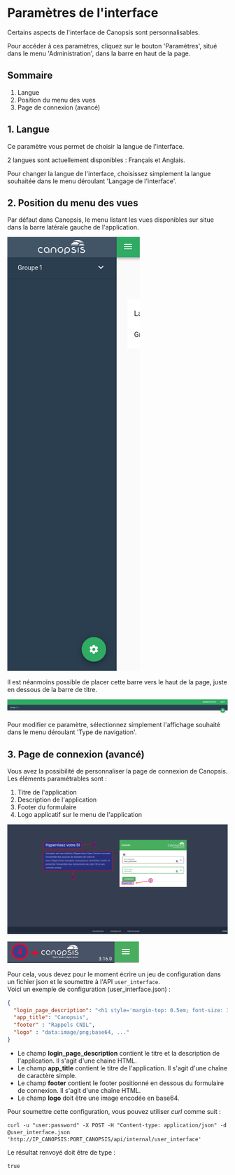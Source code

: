 # Paramètres de l'interface

Certains aspects de l'interface de Canopsis sont personnalisables.

Pour accéder à ces paramètres, cliquez sur le bouton 'Paramètres', situé dans le menu 'Administration', dans la barre en haut de la page. 

## Sommaire 

1. Langue
2. Position du menu des vues
3. Page de connexion (avancé)

## 1. Langue

Ce paramètre vous permet de choisir la langue de l'interface.

2 langues sont actuellement disponibles : Français et Anglais.

Pour changer la langue de l'interface, choisissez simplement la langue souhaitée dans le menu déroulant 'Langage de l'interface'.

## 2. Position du menu des vues

Par défaut dans Canopsis, le menu listant les vues disponibles sur situe dans la barre latérale gauche de l'application.

![Paramètre position barre vues - Latérale](./img/side-bar-setting.png "Paramètre position barre vues - Latérale")  

Il est néanmoins possible de placer cette barre vers le haut de la page, juste en dessous de la barre de titre.

![Paramètre position barre vues - Haut](./img/top-bar-setting.png "Paramètre position barre vues - Haut")

Pour modifier ce paramètre, sélectionnez simplement l'affichage souhaité dans le menu déroulant 'Type de navigation'.

## 3. Page de connexion (avancé)

Vous avez la possibilité de personnaliser la page de connexion de Canopsis.  
Les éléments paramétrables sont : 

1. Titre de l'application
2. Description de l'application
3. Footer du formulaire
4. Logo applicatif sur le menu de l'application


![Page de connexion](./img/connexion.png "Page de connexion")

![Menu](./img/menu.png "Menu")

Pour cela, vous devez pour le moment écrire un jeu de configuration dans un fichier json et le soumettre à l'API `user_interface`.  
Voici un exemple de configuration (user_interface.json) : 

```json
{
  "login_page_description": "<h1 style='margin-top: 0.5em; font-size: 34px;'>Hypervisez votre SI</h1><p style='text-align: left; margin-top: 1.5em; font-size: 20px;'>Canopsis est une solution d'hypervision Open Source couvrant l'ensemble des sources de données de votre SI.<br> Avec l'hypervision Canopsis vous pouvez centraliser, traiter et présenter l'ensemble des événements de votre SI en une console unique.</p>",
  "app_title": "Canopsis",
  "footer" : "Rappels CNIL",
  "logo" : "data:image/png;base64, ..."
}
```
* Le champ **login_page_description** contient le titre et la description de l'application.  Il s'agit d'une chaine HTML.
* Le champ **app_title** contient le titre de l'application. Il s'agit d'une chaîne de caractère simple.
* Le champ **footer** contient le footer positionné en dessous du formulaire de connexion. Il s'agit d'une chaîne HTML.
* Le champ **logo** doit être une image encodée en base64.


Pour soumettre cette configuration, vous pouvez utiliser *curl* comme suit : 

````
curl -u "user:password" -X POST -H "Content-type: application/json" -d @user_interface.json 'http://IP_CANOPSIS:PORT_CANOPSIS/api/internal/user_interface'
````

Le résultat renvoyé doit être de type :

````
true
````
